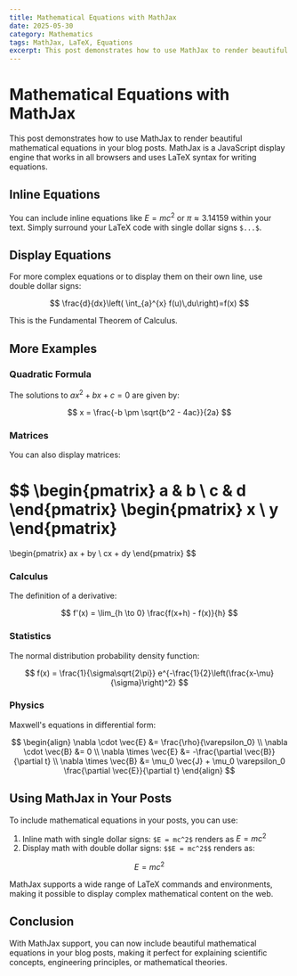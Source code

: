 ```yaml
---
title: Mathematical Equations with MathJax
date: 2025-05-30
category: Mathematics
tags: MathJax, LaTeX, Equations
excerpt: This post demonstrates how to use MathJax to render beautiful mathematical equations in your blog posts.
---
```


# Mathematical Equations with MathJax

This post demonstrates how to use MathJax to render beautiful mathematical equations in your blog posts. MathJax is a JavaScript display engine that works in all browsers and uses LaTeX syntax for writing equations.

## Inline Equations

You can include inline equations like $E = mc^2$ or $\pi \approx 3.14159$ within your text. Simply surround your LaTeX code with single dollar signs `$...$`.

## Display Equations

For more complex equations or to display them on their own line, use double dollar signs:

$$
\frac{d}{dx}\left( \int_{a}^{x} f(u)\,du\right)=f(x)
$$

This is the Fundamental Theorem of Calculus.

## More Examples

### Quadratic Formula

The solutions to $ax^2 + bx + c = 0$ are given by:

$$
x = \frac{-b \pm \sqrt{b^2 - 4ac}}{2a}
$$

### Matrices

You can also display matrices:

$$
\begin{pmatrix}
a & b \\
c & d
\end{pmatrix}
\begin{pmatrix}
x \\
y
\end{pmatrix}
=
\begin{pmatrix}
ax + by \\
cx + dy
\end{pmatrix}
$$

### Calculus

The definition of a derivative:

$$
f'(x) = \lim_{h \to 0} \frac{f(x+h) - f(x)}{h}
$$

### Statistics

The normal distribution probability density function:

$$
f(x) = \frac{1}{\sigma\sqrt{2\pi}} e^{-\frac{1}{2}\left(\frac{x-\mu}{\sigma}\right)^2}
$$

### Physics

Maxwell's equations in differential form:

$$
\begin{align}
\nabla \cdot \vec{E} &= \frac{\rho}{\varepsilon_0} \\
\nabla \cdot \vec{B} &= 0 \\
\nabla \times \vec{E} &= -\frac{\partial \vec{B}}{\partial t} \\
\nabla \times \vec{B} &= \mu_0 \vec{J} + \mu_0 \varepsilon_0 \frac{\partial \vec{E}}{\partial t}
\end{align}
$$

## Using MathJax in Your Posts

To include mathematical equations in your posts, you can use:

1. Inline math with single dollar signs: `$E = mc^2$` renders as $E = mc^2$
2. Display math with double dollar signs: `$$E = mc^2$$` renders as:

$$
E = mc^2
$$

MathJax supports a wide range of LaTeX commands and environments, making it possible to display complex mathematical content on the web.

## Conclusion

With MathJax support, you can now include beautiful mathematical equations in your blog posts, making it perfect for explaining scientific concepts, engineering principles, or mathematical theories.
